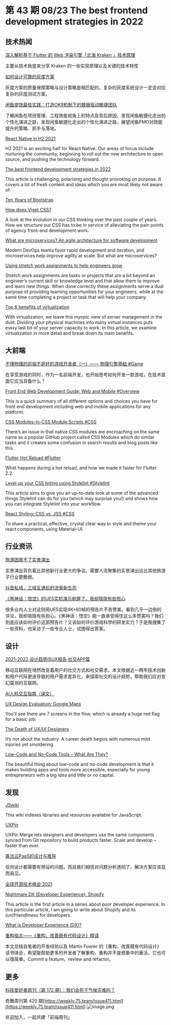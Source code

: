 # 第 43 期 08/23 The best frontend development strategies in 2022
## 技术热闻
[深入解析基于 Flutter 的 Web 渲染引擎「北海 Kraken 」技术原理](https://zhuanlan.zhihu.com/p/401698292)

主要从技术角度来分享 Kraken 的一些实现原理以及关键的技术特性

[如何设计可靠的灰度方案](https://mp.weixin.qq.com/s/_BHw_yO0dBmNkMH482M-Hg)

灰度方案的质量保障策略与设计策略是相匹配的，复杂的灰度系统设计一定会对应复杂的灰度测试方案。

[闲鱼提效最佳实践：打造OKR机制下的数据驱动敏捷团队](https://mp.weixin.qq.com/s/wH2BGl6P-TBNnTpSQxD27g)

了解闲鱼在项目管理、工程效能视角上的特点及背后原因，发现闲鱼敏捷化走出的个性化演进之路，发现闲鱼敏捷化走出的个性化演进之路，展望闲鱼PMO对效能提升的策略、抓手与落地。

[React Native in H2 2021](https://reactnative.dev/blog/2021/08/19/h2-2021)

H2 2021 is an exciting half for React Native. Our areas of focus include nurturing the community, beginning to roll out the new architecture to open source, and pushing the technology forward.

[The best frontend development strategies in 2022](https://itnext.io/the-best-frontend-development-strategies-in-2022-cb02dd7aa48b)

This article is challenging, polarising and thought provoking on purpose. It covers a lot of fresh content and ideas which you are most likely not aware of.

[Ten Years of Bootstrap](https://blog.getbootstrap.com/2021/08/19/ten/)


[How does Viget CSS?](https://www.viget.com/articles/how-does-viget-css)

A look at the evolution in our CSS thinking over the past couple of years. How we structure our CSS has to be in service of alleviating the pain points of agency front-end development work. 

[What are microservices? An agile architecture for software development](https://www.dynatrace.com/news/blog/what-are-microservices/)

Modern DevOps teams favor rapid development and iteration, and microservices help improve agility at scale. But what are microservices?

[Using stretch work assignments to help engineers grow](https://stackoverflow.blog/2021/08/16/using-stretch-work-assignments-to-help-engineers-grow/)

Stretch work assignments are tasks or projects that are a bit beyond an engineer’s current skill or knowledge level and that allow them to improve and learn new things. When done correctly these assignments serve a dual purpose of providing learning opportunities for your engineers, while at the same time completing a project or task that will help your company.

[Top 6 benefits of virtualization](https://circleci.com/blog/top-6-benefits-of-virtualization/)

With virtualization, we leave this myopic view of server management in the dust. Dividing your physical machines into many virtual instances puts every last bit of your server capacity to work. In this article, we examine virtualization in more detail and break down its main benefits.

## 大前端
[不懂物理的前端不是好的游戏开发者（一）—— 物理引擎基础 #Game](https://mp.weixin.qq.com/s/VEpf8agsaLTbZbLY4Z3L1g)

在享受游戏的同时，作为一名前端开发，也开始思考如何开发一款游戏，在技术层面它应当具备什么？

[Front End Web Development Guide: Web and Mobile #Overview](https://felixfelicis555.medium.com/front-end-web-development-guide-web-and-mobile-cc378c694f4f)

This is a quick summary of all different options and choices you have for front end development including web and mobile applications for any platform.

[CSS Modules-in-CSS Module Scripts #CSS](https://daverupert.com/2021/08/css-modules-in-css-modules/)

There’s an issue in that native CSS modules are encroaching on the same name as a popular GitHub project called CSS Modules which do similar tasks and it creates some confusion in search results and blog posts like this. 

[Flutter Hot Reload #Flutter](https://medium.com/flutter/flutter-hot-reload-f3c5994e2cee)

What happens during a hot reload, and how we made it faster for Flutter 2.2.

[Level up your CSS linting using Stylelint #Stylelint](https://blog.logrocket.com/using-stylelint-improve-lint-css-scss-sass/)

This article aims to give you an up-to-date look at some of the advanced things Stylelint can do for you (which may surprise you!) and shows how you can integrate Stylelint into your workflow.

[React Styling: CSS vs. JSS #CSS](https://javascript.plainenglish.io/react-styling-css-vs-jss-920ff1de98d3)

To share a practical, effective, crystal clear way to style and theme your react components, using Material-UI.

## 行业资讯
[旅游团救不了实景演出](https://mp.weixin.qq.com/s/ZIox6nhzpkZCh6Z3My74Sw)

实景演出背负着比其他新行业更大的争议。需要人流聚集的实景演出远比其他旅游子行业更脆弱。

[抖音私域，三域互通后的流量新生态](https://mp.weixin.qq.com/s/0lpm1ddQ3I2mBFwFI_OEAg)


[《黑神话：悟空》的UE5实机演示刷屏了，我却隐隐有些担心](https://mp.weixin.qq.com/s/6Z6TnHO-9_KokaMW2fb6sw)

很多业内人士对这则用UE5实现4K+60帧的预告片不吝赞美。看到几乎一边倒的评论，我却隐隐有些担心。《黑神话：悟空》能一直承受得住这么多赞美吗？我们到底应该如何评价这部预告片？又该如何评价游戏科学的研发实力？于是我搜集了一些资料，也采访了一些专业人士，试图得出答案。

## 设计
[2021-2022 设计趋势ISUX报告·社交APP篇](https://mp.weixin.qq.com/s/PPPqW_zJoBcxVehBtshIbg)

移动互联网在悄然改变着用户的社交方式和社交需求，本文根据近一两年技术创新和用户代际更迭导致的用户需求差异化，来探索社交的设计趋势，帮助我们应对变幻莫测的互联网。

[AI人机交互指南（译文）](https://mp.weixin.qq.com/s/qhdL6sp94hf6JPN-YT4tmQ)


[UX Design Evaluation: Google Maps](https://uxplanet.org/ux-design-evaluation-google-maps-462c77b57558)

You’ll see there are 7 screens in the flow, which is already a huge red flag for a basic job.

[The Death of UX/UI Designers](https://blog.prototypr.io/the-death-of-ux-ui-designers-775c0d34492f)

It’s not about the industry. A career death begins with numerous mild injuries yet smoldering.

[Low-Code and No-Code Tools – What Are They?](https://www.uxpin.com/studio/blog/low-code-no-code-tools/)

The beautiful thing about low-code and no-code development is that it makes building apps and tools more accessible, especially for young entrepreneurs with a big idea and little or no capital.

## 发现
[JSwiki](http://jswiki.org/)

This wiki indexes libraries and resources available for JavaScript.

[UXPin](https://www.uxpin.com/)

UXPin Merge lets designers and developers use the same components synced from Git repository to build products faster. Scale and develop – faster than ever.

[乘法云PaaS的设计与推导](https://chengfayun.com/middle-office/design)

任何设计都需要有预设的问题。而且我们相信对问题分析透彻了，解决方案应该显而易见。

[全球开源技术峰会 2021](https://gotc.oschina.net/#map)


[Nightmare DX (Developer Experience): Shopify](https://www.silvestar.codes/articles/nightmare-dx-shopify/)

This article is the first article in a series about poor developer experience. In this particular article, I am going to write about Shopify and its (un)friendliness for developers.

[What is Developer Experience (DX)?](https://css-tricks.com/what-is-developer-experience-dx/)


[重构指北——《重构，改善既有代码设计》精读](https://mp.weixin.qq.com/s/ciKbBI0EKsM_TqKiicAocQ)

本文总结自笔者的开发经验以及 Martin Fowler 的《重构，改善既有代码设计》读书体会，希望能帮助更多的开发者了解重构，重构并不是想象中的重活，它也可以很简单。Commit a feature，review and refactor。

## 更多
[科技爱好者周刊（第 172 期）：我们会死于气候灾难吗？](http://www.ruanyifeng.com/blog/2021/08/weekly-issue-172.html)

[
](http://www.ruanyifeng.com/blog/2021/08/weekly-issue-172.html)奇舞周刊第 420 期[https://weekly.75.team/issue411.html](https://weekly.75.team/issue411.html)
![image.png](https://cdn.nlark.com/yuque/0/2020/png/85771/1605930034828-7fc81343-651f-4a15-8465-eebe5a23cf61.png#height=31&id=C5Hpa&margin=%5Bobject%20Object%5D&name=image.png&originHeight=90&originWidth=2186&originalType=binary&ratio=1&size=14325&status=done&style=none&width=746)


欢迎加入，一起共建「前端周刊」

